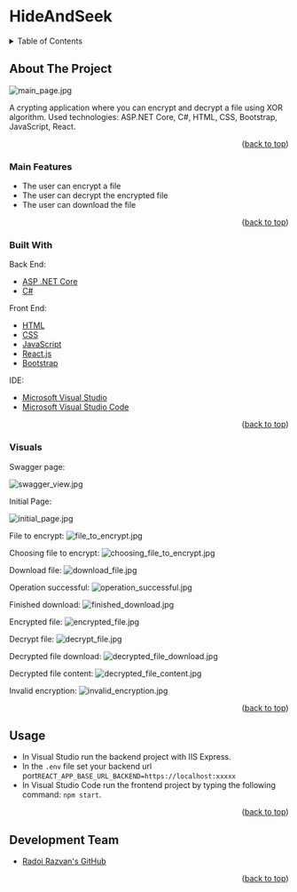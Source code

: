 <div id="top"></div>

# HideAndSeek

<!-- TABLE OF CONTENTS -->
<details>
  <summary>Table of Contents</summary>
  <ol>
    <li>
      <a href="#about-the-project">About The Project</a>
      <ul>
        <li><a href="#main-features">Main Features</a></li>
        <li><a href="#built-with">Built With</a></li>
        <li><a href="#visuals">Visuals</a></li>
      </ul>
    </li>
    <li>
      <a href="#getting-started">Getting Started</a>
      <ul>
        <li><a href="#installation">Installation</a></li>
      </ul>
    </li>
    <li><a href="#usage">Usage</a></li>
    <li><a href="#development-team">Development Team</a></li>
  </ol>
</details>

<!-- ABOUT THE PROJECT -->

## About The Project

![main_page.jpg][main-page]

A crypting application where you can encrypt and decrypt a file using XOR algorithm. Used technologies: ASP.NET Core, C#, HTML, CSS, Bootstrap, JavaScript, React.

<p align="right">(<a href="#top">back to top</a>)</p>

### Main Features

- The user can encrypt a file
- The user can decrypt the encrypted file
- The user can download the file

<p align="right">(<a href="#top">back to top</a>)</p>

### Built With

Back End:

- [ASP .NET Core][asp-net-core]
- [C#][c#]

Front End:

- [HTML][html]
- [CSS][css]
- [JavaScript][js]
- [React.js][react]
- [Bootstrap][bootstrap]

IDE:

- [Microsoft Visual Studio][visual-studio]
- [Microsoft Visual Studio Code][visual-studio-code]

<p align="right">(<a href="#top">back to top</a>)</p>

### Visuals

Swagger page:

![swagger_view.jpg][swagger-view]

Initial Page:

![initial_page.jpg][initial-page]

File to encrypt:
![file_to_encrypt.jpg][file-to-encrypt]

Choosing file to encrypt:
![choosing_file_to_encrypt.jpg][choosing-file-to-encrypt]

Download file:
![download_file.jpg][download-file]

Operation successful:
![operation_successful.jpg][operation-successful]

Finished download:
![finished_download.jpg][finished-download]

Encrypted file:
![encrypted_file.jpg][encrypted-file]

Decrypt file:
![decrypt_file.jpg][decrypt-file]

Decrypted file download:
![decrypted_file_download.jpg][decrypted-file-download]

Decrypted file content:
![decrypted_file_content.jpg][decrypted-file-content]

Invalid encryption:
![invalid_encryption.jpg][invalid-encryption]

<p align="right">(<a href="#top">back to top</a>)</p>

<!-- USAGE EXAMPLES -->

## Usage

- In Visual Studio run the backend project with IIS Express.
- In the `.env` file set your backend url port`REACT_APP_BASE_URL_BACKEND=https://localhost:xxxxx`
- In Visual Studio Code run the frontend project by typing the following command: `npm start`.

<p align="right">(<a href="#top">back to top</a>)</p>

## Development Team

- [Radoi Razvan's GitHub][radoi-razvan]

<p align="right">(<a href="#top">back to top</a>)</p>

<!-- MARKDOWN LINKS & IMAGES -->

[asp-net-core]: https://dotnet.microsoft.com/en-us/learn/aspnet/what-is-aspnet-core
[c#]: https://docs.microsoft.com/en-us/dotnet/csharp/
[html]: https://html.com/
[css]: https://www.w3.org/Style/CSS/Overview.en.html
[js]: https://www.javascript.com/
[react]: https://reactjs.org/
[bootstrap]: https://getbootstrap.com
[visual-studio]: https://visualstudio.microsoft.com/
[visual-studio-code]: https://code.visualstudio.com/
[radoi-razvan]: https://github.com/radoi-razvan
[swagger-view]: project_photos/swagger_view.jpg
[main-page]: project_photos/main_page.jpg
[initial-page]: project_photos/initial_page.jpg
[file-to-encrypt]: project_photos/file_to_encrypt.jpg
[choosing-file-to-encrypt]: project_photos/choosing_file_to_encrypt.jpg
[download-file]: project_photos/download_file.jpg
[operation-successful]: project_photos/operation_successful.jpg
[finished-download]: project_photos/finished_download.jpg
[encrypted-file]: project_photos/encrypted_file.jpg
[decrypt-file]: project_photos/decrypt_file.jpg
[decrypted-file-download]: project_photos/decrypted_file_download.jpg
[decrypted-file-content]: project_photos/decrypted_file_content.jpg
[invalid-encryption]: project_photos/invalid_encryption.jpg
